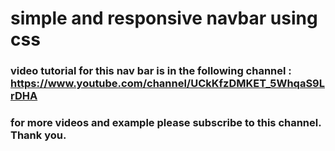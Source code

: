 # simple and responsive navbar using css
### video tutorial for this nav bar is in the following channel : https://www.youtube.com/channel/UCkKfzDMKET_5WhqaS9LrDHA

### for more videos and example please subscribe to this channel. Thank you.
